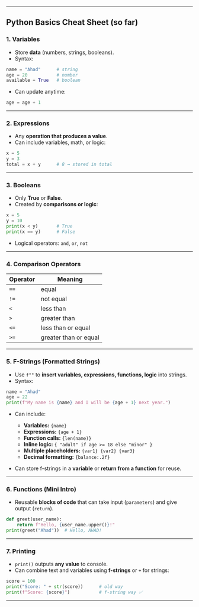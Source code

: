 
---

## **Python Basics Cheat Sheet (so far)**

### **1. Variables**

* Store **data** (numbers, strings, booleans).
* Syntax:

```python
name = "Ahad"      # string
age = 20           # number
available = True   # boolean
```

* Can update anytime:

```python
age = age + 1
```

---

### **2. Expressions**

* Any **operation that produces a value**.
* Can include variables, math, or logic:

```python
x = 5
y = 3
total = x + y      # 8 → stored in total
```

---

### **3. Booleans**

* Only **True** or **False**.
* Created by **comparisons or logic**:

```python
x = 5
y = 10
print(x < y)       # True
print(x == y)      # False
```

* Logical operators: `and`, `or`, `not`

---

### **4. Comparison Operators**

| Operator | Meaning               |
| -------- | --------------------- |
| `==`     | equal                 |
| `!=`     | not equal             |
| `<`      | less than             |
| `>`      | greater than          |
| `<=`     | less than or equal    |
| `>=`     | greater than or equal |

---

### **5. F-Strings (Formatted Strings)**

* Use `f""` to **insert variables, expressions, functions, logic** into strings.
* Syntax:

```python
name = "Ahad"
age = 22
print(f"My name is {name} and I will be {age + 1} next year.")
```

* Can include:

  * **Variables:** `{name}`
  * **Expressions:** `{age + 1}`
  * **Function calls:** `{len(name)}`
  * **Inline logic:** `{ "adult" if age >= 18 else "minor" }`
  * **Multiple placeholders:** `{var1} {var2} {var3}`
  * **Decimal formatting:** `{balance:.2f}`
* Can store f-strings in a **variable** or **return from a function** for reuse.

---

### **6. Functions (Mini Intro)**

* Reusable **blocks of code** that can take input (`parameters`) and give output (`return`).

```python
def greet(user_name):
    return f"Hello, {user_name.upper()}!"
print(greet("Ahad"))  # Hello, AHAD!
```

---

### **7. Printing**

* `print()` outputs **any value** to console.
* Can combine text and variables using **f-strings** or `+` for strings:

```python
score = 100
print("Score: " + str(score))      # old way
print(f"Score: {score}")           # f-string way ✅
```

---
